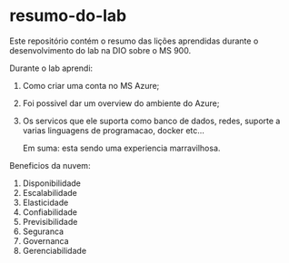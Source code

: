 # resumo-do-lab
Este repositório contém o resumo das lições aprendidas durante o desenvolvimento do lab na DIO sobre o MS 900.

Durante o lab aprendi:
1. Como criar uma conta no MS Azure;
2. Foi possivel dar um overview do ambiente do Azure;
3. Os servicos que ele suporta como banco de dados, redes, suporte a varias linguagens de programacao, docker etc...

   Em suma: esta sendo uma experiencia marravilhosa.


Beneficios da nuvem:
1. Disponibilidade
2. Escalabilidade
3. Elasticidade
4. Confiabilidade
5. Previsibilidade
6. Seguranca
7. Governanca
8. Gerenciabilidade
